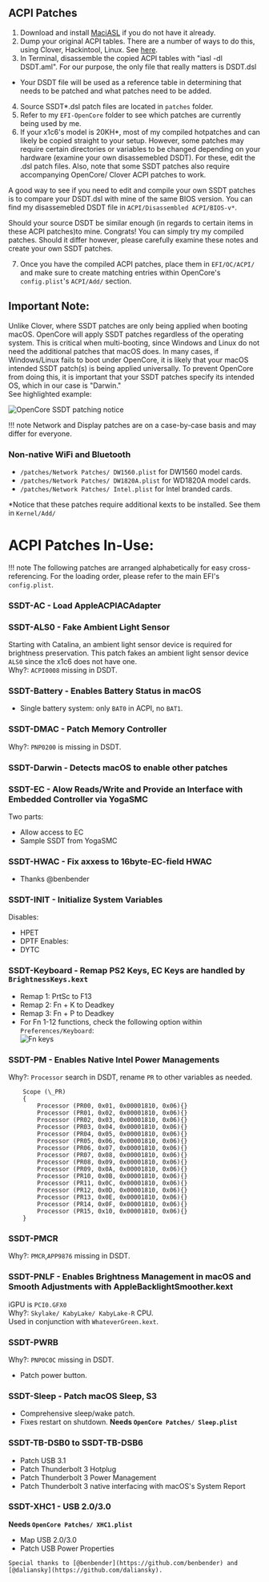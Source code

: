 ## ACPI Patches

1. Download and install [MaciASL](https://github.com/acidanthera/MaciASL/releases) if you do not have it already.
2. Dump your original ACPI tables. There are a number of ways to do this, using Clover, Hackintool, Linux. See [here](https://khronokernel.github.io/Getting-Started-With-ACPI/Manual/dump.html).  
3. In Terminal, disassemble the copied ACPI tables with "iasl -dl DSDT.aml". For our purpose, the only file that really matters is DSDT.dsl

- Your DSDT file will be used as a reference table in determining that needs to be patched and what patches need to be added.

4. Source SSDT\*.dsl patch files are located in `patches` folder.
5. Refer to my `EFI-OpenCore` folder to see which patches are currently being used by me.
6. If your x1c6's model is 20KH*, most of my compiled hotpatches and can likely be copied straight to your setup. However, some patches may require certain directories or variables to be changed depending on your hardware (examine your own disassemebled DSDT). For these, edit the .dsl patch files. Also, note that some SSDT patches also require accompanying OpenCore/ Clover ACPI patches to work.

A good way to see if you need to edit and compile your own SSDT patches is to compare your DSDT.dsl with mine of the same BIOS version. You can find my disassemebled DSDT file in `ACPI/Disassembled ACPI/BIOS-v*`.

Should your source DSDT be similar enough (in regards to certain items in these ACPI patches)to mine. Congrats! You can simply try my compiled patches. Should it differ however, please carefully examine these notes and create your own SSDT patches.  

7. Once you have the compiled ACPI patches, place them in `EFI/OC/ACPI/` and make sure to create matching entries within OpenCore's `config.plist`'s `ACPI/Add/` section.

## Important Note:

Unlike Clover, where SSDT patches are only being applied when booting macOS. OpenCore will apply SSDT patches regardless of the operating system. This is critical when multi-booting, since Windows and Linux do not need the additional patches that macOS does. In many cases, if Windows/Linux fails to boot under OpenCore, it is likely that your macOS intended SSDT patch(s) is being applied universally. To prevent OpenCore from doing this, it is important that your SSDT patches specify its intended OS, which in our case is "Darwin."  
See highlighted example:

![OpenCore SSDT patching notice](https://raw.githubusercontent.com/tylernguyen/x1c6-hackintosh/main/docs/assets/img/OpenCore%20SSDT%20patching%20notice.png)

!!! note
    Network and Display patches are on a case-by-case basis and may differ for everyone.

### Non-native WiFi and Bluetooth

- `/patches/Network Patches/ DW1560.plist` for DW1560 model cards.  
- `/patches/Network Patches/ DW1820A.plist` for WD1820A model cards.
- `/patches/Network Patches/ Intel.plist` for Intel branded cards.

\*Notice that these patches require additional kexts to be installed. See them in `Kernel/Add/`

# ACPI Patches In-Use:
!!! note
    The following patches are arranged alphabetically for easy cross-referencing. For the loading order, please refer to the main EFI's `config.plist`.

### SSDT-AC - Load AppleACPIACAdapter

### SSDT-ALS0 - Fake Ambient Light Sensor

Starting with Catalina, an ambient light sensor device is required for brightness preservation. This patch fakes an ambient light sensor device `ALS0` since the x1c6 does not have one.  
Why?: `ACPI0008` missing in DSDT.

### SSDT-Battery - Enables Battery Status in macOS

- Single battery system: only `BAT0` in ACPI, no `BAT1`.

### SSDT-DMAC - Patch Memory Controller

Why?: `PNP0200` is missing in DSDT.

### SSDT-Darwin - Detects macOS to enable other patches

### SSDT-EC - Alow Reads/Write and Provide an Interface with Embedded Controller via YogaSMC
Two parts:
- Allow access to EC
- Sample SSDT from YogaSMC

### SSDT-HWAC - Fix axxess to 16byte-EC-field HWAC
- Thanks @benbender

### SSDT-INIT - Initialize System Variables

Disables:
- HPET
- DPTF
Enables:
- DYTC

### SSDT-Keyboard - Remap PS2 Keys, EC Keys are handled by `BrightnessKeys.kext`

- Remap 1: PrtSc to F13
- Remap 2: Fn + K to Deadkey
- Remap 3: Fn + P to Deadkey
- For Fn 1-12 functions, check the following option within `Preferences/Keyboard`:  
  ![Fn keys](https://github.com/tylernguyen/x1c6-hackintosh/blob/main/docs/assets/img/macOS%20Settings/fnkeys.png)

### SSDT-PM - Enables Native Intel Power Managements

Why?: `Processor` search in DSDT, rename `PR` to other variables as needed.

```
    Scope (\_PR)
    {
        Processor (PR00, 0x01, 0x00001810, 0x06){}
        Processor (PR01, 0x02, 0x00001810, 0x06){}
        Processor (PR02, 0x03, 0x00001810, 0x06){}
        Processor (PR03, 0x04, 0x00001810, 0x06){}
        Processor (PR04, 0x05, 0x00001810, 0x06){}
        Processor (PR05, 0x06, 0x00001810, 0x06){}
        Processor (PR06, 0x07, 0x00001810, 0x06){}
        Processor (PR07, 0x08, 0x00001810, 0x06){}
        Processor (PR08, 0x09, 0x00001810, 0x06){}
        Processor (PR09, 0x0A, 0x00001810, 0x06){}
        Processor (PR10, 0x0B, 0x00001810, 0x06){}
        Processor (PR11, 0x0C, 0x00001810, 0x06){}
        Processor (PR12, 0x0D, 0x00001810, 0x06){}
        Processor (PR13, 0x0E, 0x00001810, 0x06){}
        Processor (PR14, 0x0F, 0x00001810, 0x06){}
        Processor (PR15, 0x10, 0x00001810, 0x06){}
    }
```

### SSDT-PMCR

Why?: `PMCR`,`APP9876` missing in DSDT.

### SSDT-PNLF - Enables Brightness Management in macOS and Smooth Adjustments with AppleBacklightSmoother.kext

iGPU is `PCI0.GFX0`  
Why?: `Skylake/ KabyLake/ KabyLake-R` CPU.  
Used in conjunction with `WhateverGreen.kext`.

### SSDT-PWRB

Why?: `PNP0C0C` missing in DSDT.
- Patch power button.

### SSDT-Sleep - Patch macOS Sleep, S3
- Comprehensive sleep/wake patch.  
- Fixes restart on shutdown.
**Needs `OpenCore Patches/ Sleep.plist`**

### SSDT-TB-DSB0 to SSDT-TB-DSB6
- Patch USB 3.1
- Patch Thunderbolt 3 Hotplug
- Patch Thunderbolt 3 Power Management
- Patch Thunderbolt 3 native interfacing with macOS's System Report 

### SSDT-XHC1 - USB 2.0/3.0 
**Needs `OpenCore Patches/ XHC1.plist`**
- Map USB 2.0/3.0
- Patch USB Power Properties

```
Special thanks to [@benbender](https://github.com/benbender) and [@daliansky](https://github.com/daliansky).
```
